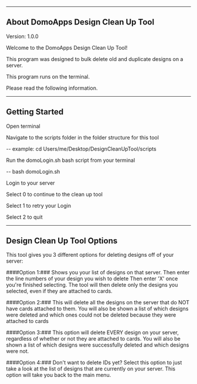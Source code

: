 -----------------------------
About DomoApps Design Clean Up Tool
------------------------------
Version: 1.0.0

Welcome to the DomoApps Design Clean Up Tool!

This program was designed to bulk delete old and duplicate designs on a server.

This program runs on the terminal.

Please read the following information.

---------------
Getting Started
---------------
Open terminal

Navigate to the scripts folder in the folder structure for this tool

-- example: cd Users/me/Desktop/DesignCleanUpTool/scripts

Run the domoLogin.sh bash script from your terminal

-- bash domoLogin.sh

Login to your server

Select 0 to continue to the clean up tool

Select 1 to retry your Login

Select 2 to quit

-----------------------------
Design Clean Up Tool Options
-----------------------------
This tool gives you 3 different options for deleting designs off of your server:

####Option 1:###
Shows you your list of designs on that server.
Then enter the line numbers of your design you wish to delete
Then enter 'X' once you're finished selecting.
The tool will then delete only the designs you selected, even if they are attached to cards.

####Option 2:###
This will delete all the designs on the server that do NOT have cards
attached to them. You will also be shown a list of which designs were deleted and which ones
could not be deleted because they were attached to cards

####Option 3:###
This option will delete EVERY design on your server, regardless of
whether or not they are attached to cards. You will also be shown a list of which
designs were successfully deleted and which designs were not.

####Option 4:###
Don't want to delete IDs yet? Select this option to just take a look
at the list of designs that are currently on your server.
This option will take you back to the main menu.

